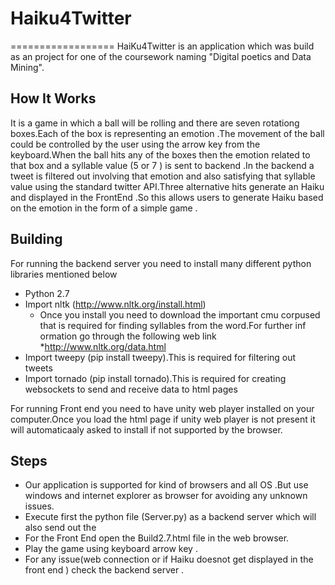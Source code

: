 # Haiku4Twitter
==================
HaiKu4Twitter is an application which was build as an project for one of the coursework naming "Digital poetics and Data Mining".


How It Works
---------------
It is a game in which a ball will be rolling and there are seven rotationg boxes.Each of the box is representing an emotion .The movement of the ball could be controlled by the user using the arrow key from the keyboard.When the ball hits any of the boxes then the emotion related to that box and a syllable value (5 or 7 ) is sent to backend .In the backend a  tweet is filtered out  involving that emotion and also satisfying that syllable value using the standard twitter API.Three alternative hits generate an Haiku and displayed in the FrontEnd .So this allows users to generate Haiku based on the emotion in the form of a simple game .

Building
------------
For running the backend server you need to install many different python libraries mentioned below 

* Python 2.7
* Import nltk (http://www.nltk.org/install.html)
   * Once you install you need to download the important cmu corpused that is required for finding syllables from the word.For  further inf     ormation go through the following web link
	   *http://www.nltk.org/data.html
* Import tweepy (pip install tweepy).This is required for filtering out tweets 
* Import tornado (pip install tornado).This is required for creating websockets to send and receive data to html pages 


For running Front end you need to have unity web player installed on your computer.Once you load the html page if unity web player 
is not present it will automaticaaly asked to install if not  supported by the browser.

Steps 
----------

 * Our application is supported for kind of browsers and all OS .But use windows and internet explorer as browser for avoiding any unknown issues.
* Execute first the python file (Server.py) as a backend server which will also send out the 
* For the Front End open the Build2.7.html file in the web browser.
* Play the game using keyboard arrow key .
* For any issue(web connection or if Haiku doesnot get displayed in the front end  ) check the backend server .

 



